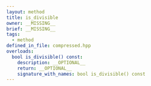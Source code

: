 ```yaml
---
layout: method
title: is_divisible
owner: __MISSING__
brief: __MISSING__
tags:
  - method
defined_in_file: compressed.hpp
overloads:
  bool is_divisible() const:
    description: __OPTIONAL__
    return: __OPTIONAL__
    signature_with_names: bool is_divisible() const
---
```

